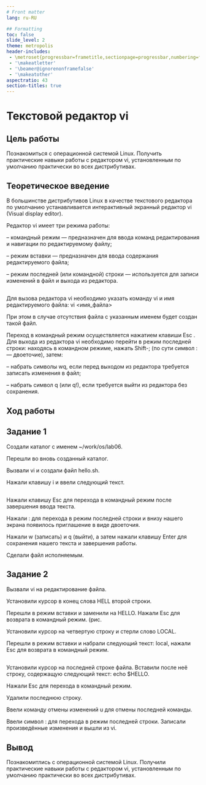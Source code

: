 ```yaml
---
# Front matter
lang: ru-RU

## Formatting
toc: false
slide_level: 2
theme: metropolis
header-includes: 
 - \metroset{progressbar=frametitle,sectionpage=progressbar,numbering=fraction}
 - '\makeatletter'
 - '\beamer@ignorenonframefalse'
 - '\makeatother'
aspectratio: 43
section-titles: true
---
```


# Текстовой редактор vi

## Цель работы

Познакомиться с операционной системой Linux. Получить практические навыки работы с редактором vi, установленным по умолчанию практически во всех дистрибутивах.

## Теоретическое введение

В большинстве дистрибутивов Linux в качестве текстового редактора по умолчанию
устанавливается интерактивный экранный редактор vi (Visual display editor).

Редактор vi имеет три режима работы:

– командный режим — предназначен для ввода команд редактирования и навигации по
редактируемому файлу;

– режим вставки — предназначен для ввода содержания редактируемого файла;

– режим последней (или командной) строки — используется для записи изменений в файл
и выхода из редактора.

##

Для вызова редактора vi необходимо указать команду vi и имя редактируемого файла:
vi <имя_файла>

При этом в случае отсутствия файла с указанным именем будет создан такой файл.

Переход в командный режим осуществляется нажатием клавиши Esc . Для выхода из
редактора vi необходимо перейти в режим последней строки: находясь в командном
режиме, нажать Shift-; (по сути символ : — двоеточие), затем:

– набрать символы wq, если перед выходом из редактора требуется записать изменения
в файл;

– набрать символ q (или q!), если требуется выйти из редактора без сохранения.

## Ход работы
## Задание 1

Создали каталог с именем ~/work/os/lab06.

Перешли во вновь созданный каталог.

Вызвали vi и создали файл hello.sh. 

Нажали клавишу i и ввели следующий текст. 

##

Нажали клавишу Esc для перехода в командный режим после завершения ввода текста.

Нажали : для перехода в режим последней строки и внизу нашего экрана появилось приглашение в виде двоеточия.

Нажали w (записать) и q (выйти), а затем нажали клавишу Enter для сохранения нашего текста и завершения работы.

Сделали файл исполняемым. 

## Задание 2

Вызвали vi на редактирование файла.

Установили курсор в конец слова HELL второй строки. 

Перешли в режим вставки и заменили на HELLO. Нажали Esc для возврата в командный режим.
(рис. 

Установили курсор на четвертую строку и стерли слово LOCAL.

Перешли в режим вставки и набрали следующий текст: local, нажали Esc для
возврата в командный режим.

##

Установили курсор на последней строке файла. Вставили после неё строку, содержащую
следующий текст: echo $HELLO. 

Нажали Esc для перехода в командный режим.

Удалили последнюю строку.

Ввели команду отмены изменений u для отмены последней команды.

Ввели символ : для перехода в режим последней строки. Записали произведённые изменения и вышли из vi. 

## Вывод

Познакомитлись с операционной системой Linux. Получили практические навыки работы с редактором vi, установленным по умолчанию практически во всех дистрибутивах.
